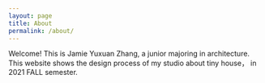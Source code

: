```yaml
---
layout: page
title: About
permalink: /about/
---
```


Welcome! This is Jamie Yuxuan Zhang, a junior majoring in architecture. This website shows the design process of my studio about tiny house， in 2021 FALL semester.
